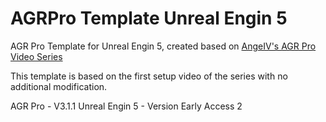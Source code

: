 # AGRPro Template Unreal Engin 5

AGR Pro Template for Unreal Engin 5, created based on [AngeIV's AGR Pro Video Series](https://www.youtube.com/playlist?list=PLTztLWdi2XEE4-MQX2BQ3i6VICXCmd42W)

This template is based on the first setup video of the series with no additional modification.

AGR Pro - V3.1.1
Unreal Engin 5 - Version Early Access 2
